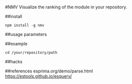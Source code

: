 #NMV
Visualize the ranking of the module in your repository.

##install
```
npm install -g nmv
```

##usage
parameters

##example
```
cd /your/repository/path
```

##hacks


##references
esprima.org/demo/parse.html
https://estools.github.io/esquery/

